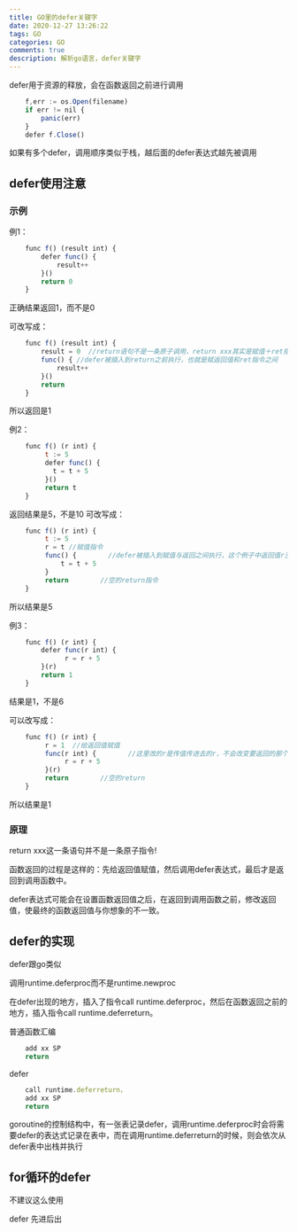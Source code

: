 ```yaml
---
title: GO里的defer关键字
date: 2020-12-27 13:26:22
tags: GO
categories: GO
comments: true
description: 解析go语言，defer关键字
---
```

defer用于资源的释放，会在函数返回之前进行调用

``` javascript
  	f,err := os.Open(filename)
	if err != nil {
    	panic(err)
	}
	defer f.Close()
```

如果有多个defer，调用顺序类似于栈，越后面的defer表达式越先被调用

## defer使用注意

### 示例
例1：

``` javascript
  	func f() (result int) {
	    defer func() {
	        result++
	    }()
	    return 0
	}
```
正确结果返回1，而不是0

可改写成：
``` javascript
  	func f() (result int) {
	    result = 0  //return语句不是一条原子调用，return xxx其实是赋值＋ret指令
	    func() { //defer被插入到return之前执行，也就是赋返回值和ret指令之间
	        result++
	    }()
	    return
	}
```
所以返回是1

例2：
``` javascript
  	func f() (r int) {
	     t := 5
	     defer func() {
	       t = t + 5
	     }()
	     return t
	}
```
返回结果是5，不是10
可改写成：
``` javascript
  	func f() (r int) {
	     t := 5
	     r = t //赋值指令
	     func() {        //defer被插入到赋值与返回之间执行，这个例子中返回值r没被修改过
	         t = t + 5
	     }
	     return        //空的return指令
	}
```
所以结果是5

例3：
``` javascript
  	func f() (r int) {
   		defer func(r int) {
	          r = r + 5
	    }(r)
	    return 1
	}
```
结果是1，不是6

可以改写成：
``` javascript
  	func f() (r int) {
	     r = 1  //给返回值赋值
	     func(r int) {        //这里改的r是传值传进去的r，不会改变要返回的那个r值
	          r = r + 5
	     }(r)
	     return        //空的return
	}
```
所以结果是1

### 原理

return xxx这一条语句并不是一条原子指令!

函数返回的过程是这样的：先给返回值赋值，然后调用defer表达式，最后才是返回到调用函数中。

defer表达式可能会在设置函数返回值之后，在返回到调用函数之前，修改返回值，使最终的函数返回值与你想象的不一致。

## defer的实现

defer跟go类似

调用runtime.deferproc而不是runtime.newproc

在defer出现的地方，插入了指令call runtime.deferproc，然后在函数返回之前的地方，插入指令call runtime.deferreturn。

普通函数汇编

``` javascript
  	add xx SP
	return
```

defer

``` javascript
  	call runtime.deferreturn，
	add xx SP
	return
```

goroutine的控制结构中，有一张表记录defer，调用runtime.deferproc时会将需要defer的表达式记录在表中，而在调用runtime.deferreturn的时候，则会依次从defer表中出栈并执行

## for循环的defer

不建议这么使用

defer 先进后出